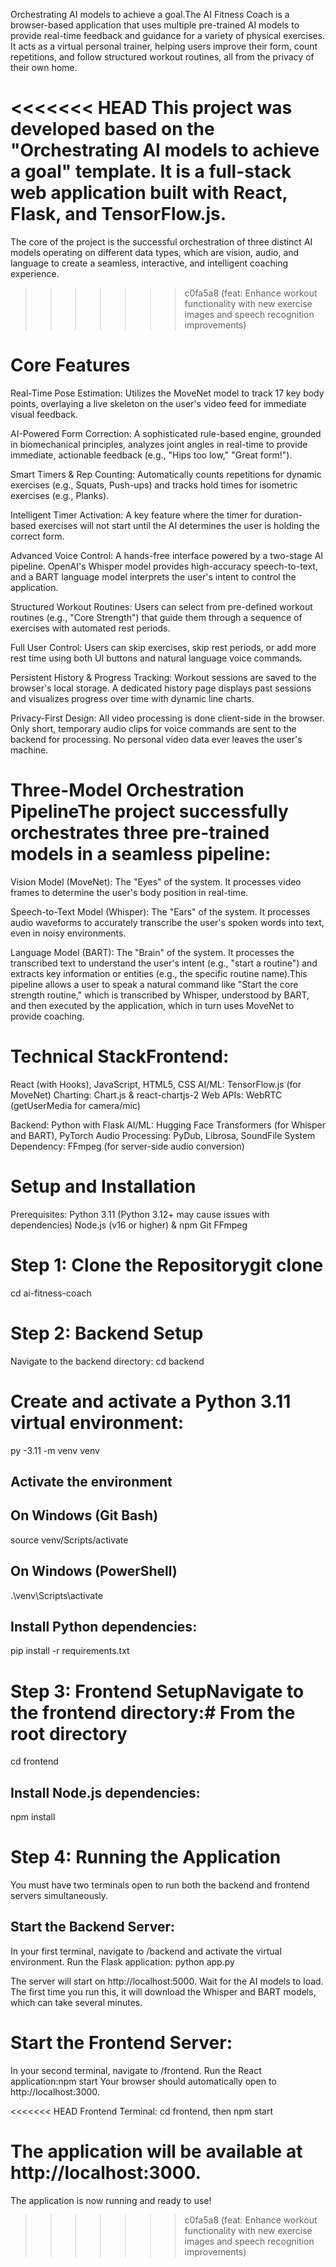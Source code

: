Orchestrating AI models to achieve a goal.The AI Fitness Coach is a browser-based application that uses multiple pre-trained AI models to provide real-time feedback and guidance for a variety of physical exercises. It acts as a virtual personal trainer, helping users improve their form, count repetitions, and follow structured workout routines, all from the privacy of their own home.

<<<<<<< HEAD
This project was developed based on the "Orchestrating AI models to achieve a goal" template. It is a full-stack web application built with React, Flask, and TensorFlow.js.
=======
The core of the project is the successful orchestration of three distinct AI models operating on different data types, which are vision, audio, and language to create a seamless, interactive, and intelligent coaching experience.
>>>>>>> c0fa5a8 (feat: Enhance workout functionality with new exercise images and speech recognition improvements)

# Core Features
Real-Time Pose Estimation: Utilizes the MoveNet model to track 17 key body points, overlaying a live skeleton on the user's video feed for immediate visual feedback.

AI-Powered Form Correction: A sophisticated rule-based engine, grounded in biomechanical principles, analyzes joint angles in real-time to provide immediate, actionable feedback (e.g., "Hips too low," "Great form!").

Smart Timers & Rep Counting: Automatically counts repetitions for dynamic exercises (e.g., Squats, Push-ups) and tracks hold times for isometric exercises (e.g., Planks).

Intelligent Timer Activation: A key feature where the timer for duration-based exercises will not start until the AI determines the user is holding the correct form.

Advanced Voice Control: A hands-free interface powered by a two-stage AI pipeline. OpenAI's Whisper model provides high-accuracy speech-to-text, and a BART language model interprets the user's intent to control the application.

Structured Workout Routines: Users can select from pre-defined workout routines (e.g., "Core Strength") that guide them through a sequence of exercises with automated rest periods.

Full User Control: Users can skip exercises, skip rest periods, or add more rest time using both UI buttons and natural language voice commands.

Persistent History & Progress Tracking: Workout sessions are saved to the browser's local storage. A dedicated history page displays past sessions and visualizes progress over time with dynamic line charts.

Privacy-First Design: All video processing is done client-side in the browser. Only short, temporary audio clips for voice commands are sent to the backend for processing. No personal video data ever leaves the user's machine.

# Three-Model Orchestration PipelineThe project successfully orchestrates three pre-trained models in a seamless pipeline:

Vision Model (MoveNet): The "Eyes" of the system. It processes video frames to determine the user's body position in real-time.

Speech-to-Text Model (Whisper): The "Ears" of the system. It processes audio waveforms to accurately transcribe the user's spoken words into text, even in noisy environments.

Language Model (BART): The "Brain" of the system. It processes the transcribed text to understand the user's intent (e.g., "start a routine") and extracts key information or entities (e.g., the specific routine name).This pipeline allows a user to speak a natural command like "Start the core strength routine," which is transcribed by Whisper, understood by BART, and then executed by the application, which in turn uses MoveNet to provide coaching.

# Technical StackFrontend: 

React (with Hooks), JavaScript, HTML5, CSS
AI/ML: TensorFlow.js (for MoveNet)
Charting: Chart.js & react-chartjs-2
Web APIs: WebRTC (getUserMedia for camera/mic)

Backend: Python with Flask
AI/ML: Hugging Face Transformers (for Whisper and BART), PyTorch
Audio Processing: PyDub, Librosa, SoundFile
System Dependency: FFmpeg (for server-side audio conversion)

# Setup and Installation
Prerequisites: 
Python 3.11 (Python 3.12+ may cause issues with dependencies)
Node.js (v16 or higher) & npm
Git
FFmpeg

# Step 1: Clone the Repositorygit clone <your-repo-url>
cd ai-fitness-coach

# Step 2: Backend Setup
Navigate to the backend directory:
cd backend

# Create and activate a Python 3.11 virtual environment:
py -3.11 -m venv venv

## Activate the environment
## On Windows (Git Bash)
source venv/Scripts/activate

## On Windows (PowerShell)
.\venv\Scripts\activate

## Install Python dependencies:
pip install -r requirements.txt

# Step 3: Frontend SetupNavigate to the frontend directory:# From the root directory
cd frontend

## Install Node.js dependencies:
npm install

# Step 4: Running the Application
You must have two terminals open to run both the backend and frontend servers simultaneously.

## Start the Backend Server:
In your first terminal, navigate to /backend and activate the virtual environment.
Run the Flask application:
python app.py

The server will start on http://localhost:5000. Wait for the AI models to load. The first time you run this, it will download the Whisper and BART models, which can take several minutes.

# Start the Frontend Server:
In your second terminal, navigate to /frontend.
Run the React application:npm start
Your browser should automatically open to http://localhost:3000.

<<<<<<< HEAD
Frontend Terminal: cd frontend, then npm start

The application will be available at http://localhost:3000.
=======
The application is now running and ready to use!
>>>>>>> c0fa5a8 (feat: Enhance workout functionality with new exercise images and speech recognition improvements)
